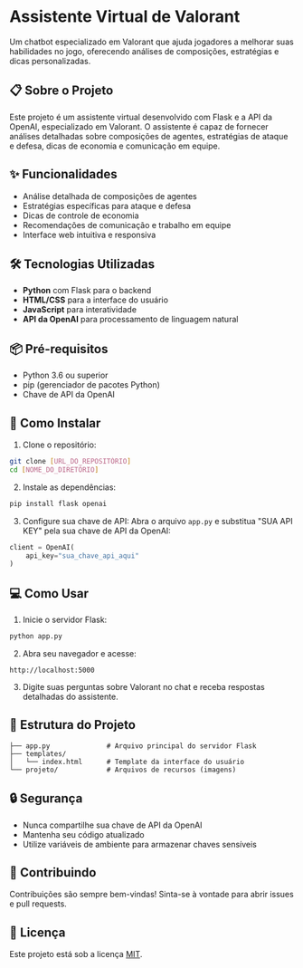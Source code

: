 # Assistente Virtual de Valorant

Um chatbot especializado em Valorant que ajuda jogadores a melhorar suas habilidades no jogo, oferecendo análises de composições, estratégias e dicas personalizadas.

## 📋 Sobre o Projeto

Este projeto é um assistente virtual desenvolvido com Flask e a API da OpenAI, especializado em Valorant. O assistente é capaz de fornecer análises detalhadas sobre composições de agentes, estratégias de ataque e defesa, dicas de economia e comunicação em equipe.

## ✨ Funcionalidades

- Análise detalhada de composições de agentes
- Estratégias específicas para ataque e defesa
- Dicas de controle de economia
- Recomendações de comunicação e trabalho em equipe
- Interface web intuitiva e responsiva

## 🛠️ Tecnologias Utilizadas

- **Python** com Flask para o backend
- **HTML/CSS** para a interface do usuário
- **JavaScript** para interatividade
- **API da OpenAI** para processamento de linguagem natural

## 📦 Pré-requisitos

- Python 3.6 ou superior
- pip (gerenciador de pacotes Python)
- Chave de API da OpenAI

## 🚀 Como Instalar

1. Clone o repositório:
```bash
git clone [URL_DO_REPOSITÓRIO]
cd [NOME_DO_DIRETÓRIO]
```

2. Instale as dependências:
```bash
pip install flask openai
```

3. Configure sua chave de API:
Abra o arquivo `app.py` e substitua "SUA API KEY" pela sua chave de API da OpenAI:
```python
client = OpenAI(
    api_key="sua_chave_api_aqui"
)
```

## 💻 Como Usar

1. Inicie o servidor Flask:
```bash
python app.py
```

2. Abra seu navegador e acesse:
```
http://localhost:5000
```

3. Digite suas perguntas sobre Valorant no chat e receba respostas detalhadas do assistente.

## 📁 Estrutura do Projeto

```
├── app.py              # Arquivo principal do servidor Flask
├── templates/
│   └── index.html      # Template da interface do usuário
└── projeto/            # Arquivos de recursos (imagens)
```

## 🔒 Segurança

- Nunca compartilhe sua chave de API da OpenAI
- Mantenha seu código atualizado
- Utilize variáveis de ambiente para armazenar chaves sensíveis

## 🤝 Contribuindo

Contribuições são sempre bem-vindas! Sinta-se à vontade para abrir issues e pull requests.

## 📝 Licença

Este projeto está sob a licença [MIT](LICENSE).
